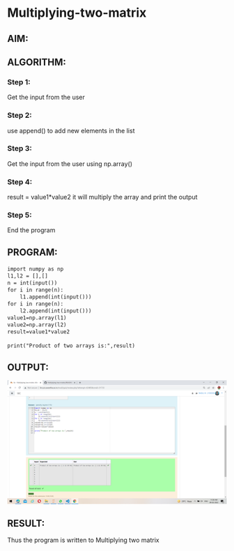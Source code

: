 # Multiplying-two-matrix

## AIM:

## ALGORITHM:
### Step 1:
Get the input from the user

### Step 2:
use append() to add new elements in the list

### Step 3:
Get the input from the user using np.array()

### Step 4:
result = value1*value2 it will multiply the array and print the output

### Step 5:
End the program

## PROGRAM: 
~~~
import numpy as np
l1,l2 = [],[]
n = int(input())
for i in range(n):
    l1.append(int(input()))
for i in range(n):
    l2.append(int(input()))
value1=np.array(l1)
value2=np.array(l2)
result=value1*value2

print("Product of two arrays is:",result)
~~~
    

## OUTPUT:
![output](https://github.com/ragulmani936/Multiplying-two-matrix/blob/main/Screenshot%20(57).png)


## RESULT:
Thus the program is written to Multiplying two matrix



